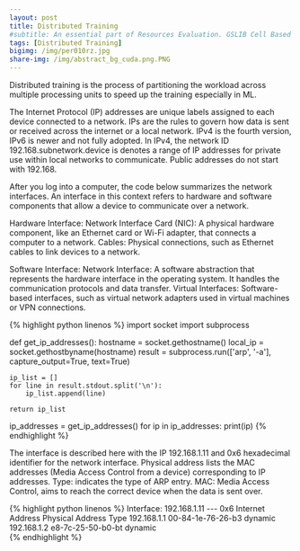 ```yaml
---
layout: post
title: Distributed Training
#subtitle: An essential part of Resources Evaluation. GSLIB Cell Based Method.
tags: [Distributed Training]
bigimg: /img/per010rz.jpg
share-img: /img/abstract_bg_cuda.png.PNG
---
```


Distributed training is the process of partitioning the workload 
across multiple processing units to speed up the training especially
in ML.

The Internet Protocol (IP) addresses are unique labels assigned to each device connected to a network. IPs
 are the rules to govern how data is sent or received across the internet or a local network. IPv4 is the 
 fourth version, IPv6 is newer and not fully adopted. In IPv4, the network ID 192.168.subnetwork.device is denotes a range 
 of IP addresses for private use within local networks to communicate. Public addresses do not start with 192.168.
 
After you log into a computer, the code below summarizes the network interfaces. An interface in this context 
refers to hardware and software components that allow a device to communicate over a network. 

Hardware Interface:
Network Interface Card (NIC): A physical hardware component, like an Ethernet card or Wi-Fi adapter, that connects a computer to a network.
Cables: Physical connections, such as Ethernet cables to link devices to a network.

Software Interface:
Network Interface: A software abstraction that represents the hardware interface in the operating system. It handles the communication protocols and data transfer.
Virtual Interfaces: Software-based interfaces, such as virtual network adapters used in virtual machines or VPN connections.

{% highlight python linenos %}
import socket
import subprocess

def get_ip_addresses():
    hostname = socket.gethostname()
    local_ip = socket.gethostbyname(hostname)
    result = subprocess.run(['arp', '-a'], capture_output=True, text=True)
    
    ip_list = []
    for line in result.stdout.split('\n'):
        ip_list.append(line)
    
    return ip_list

ip_addresses = get_ip_addresses()
for ip in ip_addresses:
    print(ip)
{% endhighlight %}

The interface is described here with the IP 192.168.1.11 and 0x6 hexadecimal identifier for the network interface. 
Physical address lists the MAC addresses (Media Access Control from a device) corresponding to IP addresses. Type: indicates the type of ARP entry.
MAC: Media Access Control, aims to reach the correct device when the data is sent over.

{% highlight python linenos %}
Interface: 192.168.1.11 --- 0x6
  Internet Address      Physical Address      Type
  192.168.1.1           00-84-1e-76-26-b3     dynamic   
  192.168.1.2           e8-7c-25-50-b0-bt     dynamic   
{% endhighlight %}  


